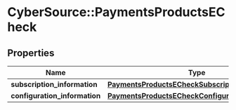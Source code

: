 # CyberSource::PaymentsProductsECheck

## Properties
Name | Type | Description | Notes
------------ | ------------- | ------------- | -------------
**subscription_information** | [**PaymentsProductsECheckSubscriptionInformation**](PaymentsProductsECheckSubscriptionInformation.md) |  | [optional] 
**configuration_information** | [**PaymentsProductsECheckConfigurationInformation**](PaymentsProductsECheckConfigurationInformation.md) |  | [optional] 


